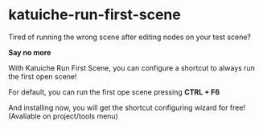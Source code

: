# katuiche-run-first-scene
Tired of running the wrong scene after editing nodes on your test scene?

**Say no more**

With Katuiche Run First Scene, you can configure a shortcut to always run the first open scene!

For default, you can run the first ope scene pressing **CTRL + F6**

And installing now, you will get the shortcut configuring wizard for free! (Avaliable on project/tools menu)
